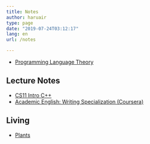 ```yaml
---
title: Notes
author: haruair
type: page
date: "2019-07-24T03:12:17"
lang: en
url: /notes

---
```


- [Programming Language Theory](/plt)

## Lecture Notes

- [CS11 Intro C++](/note/cs-11-intro-cpp)
- [Academic English: Writing Specialization (Coursera)](/note/english-writing)

## Living

- [Plants](/plants)
